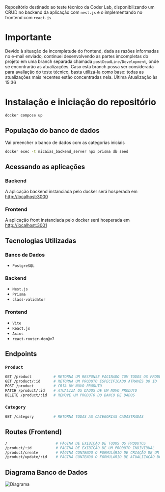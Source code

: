 Repositório destinado ao teste técnico da Coder Lab, disponibilizando um CRUD no backend da aplicação com `nest.js` e o implementando no frontend com `react.js`

# Importante
Devido à situação de incompletude do frontend, dada as razões informadas no e-mail enviado, continuei desenvolvendo as partes imcompletas do projeto em uma branch separada chamada ```postDeadLine/Development```, onde se encontrarão as atualizações. Caso esta branch possa ser considerada para avaliação do teste técnico, basta utilizá-la como base: todas as atualizações mais recentes estão concentradas nela.
Ultima Atualização às 15:36

# Instalação e iniciação do repositório
```Bash
docker compose up
```

## População do banco de dados
Vai preencher o banco de dados com as categorias iniciais
```Bash
docker exec -t micaias_backend_server npx prisma db seed
```
## Acessando as aplicações
### Backend
A aplicação backend instanciada pelo docker será hosperada em [http://localhost:3000](http://localhost:3000)
### Frontend
A aplicação front instanciada pelo docker será hosperada em [http://localhost:3001](http://localhost:3001)

## Tecnologias Utilizadas

### Banco de Dados
- `PostgreSQL`
  
### Backend
- `Nest.js`
- `Prisma`
- `class-validator`

### Frontend
- `Vite`
- `React.js`
- `Axios`
- `react-router-dom@v7`

## Endpoints
### `Product`

```BASH
GET /product          # RETORNA UM RESPONSE PAGINADO COM TODOS OS PRODUTOS CADASTRADOS
GET /product/:id      # RETORNA UM PRODUTO ESPECIFICADO ATRAVÉS DO ID
POST /product         # CRIA UM NOVO PRODUTO
PATCH /product/:id    # ATUALIZA OS DADOS DE UM NOVO PRODUTO
DELETE /product/:id   # REMOVE UM PRODUTO DO BANCO DE DADOS
```

### `Category`
```Bash
GET /category         # RETORNA TODAS AS CATEGORIAS CADASTRADAS
```
## Routes (Frontend)

```Bash
/                      # PÁGINA DE EXIBIÇÃO DE TODOS OS PRODUTOS
/product/:id           # PÁGINA DE EXIBIÇÃO DE UM PRODUTO INDIVIDUAL
/product/create        # PÁGINA CONTENDO O FORMULÁRIO DE CRIAÇÃO DE UM NOVO PRODUTO
/product/update/:id    # PÁGINA CONTENDO O FORMULÁRIO DE ATUALIZAÇÃO DOS DADOS DE UM PRODUTO
```
## Diagrama Banco de Dados
![Diagrama](https://i.imgur.com/u52Q2Q7.jpeg)

